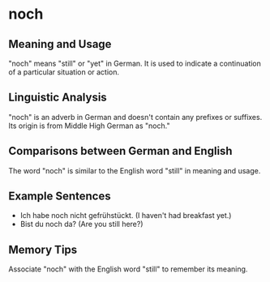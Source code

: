 # noch
## Meaning and Usage
"noch" means "still" or "yet" in German. It is used to indicate a continuation of a particular situation or action.

## Linguistic Analysis
"noch" is an adverb in German and doesn't contain any prefixes or suffixes. Its origin is from Middle High German as "noch."

## Comparisons between German and English
The word "noch" is similar to the English word "still" in meaning and usage.

## Example Sentences
- Ich habe noch nicht gefrühstückt. (I haven't had breakfast yet.)
- Bist du noch da? (Are you still here?)

## Memory Tips
Associate "noch" with the English word "still" to remember its meaning.